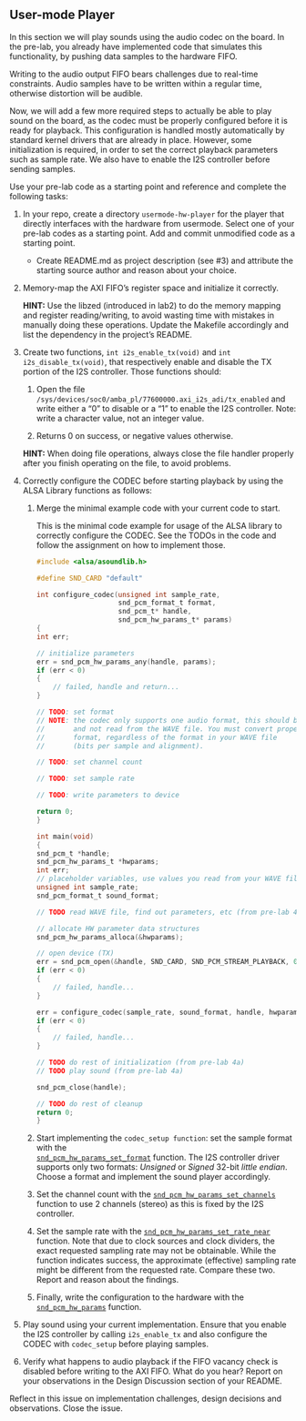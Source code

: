 ## User-mode Player

In this section we will play sounds using the audio codec on the board.
In the pre-lab, you already have implemented code that simulates this
functionality, by pushing data samples to the hardware FIFO.

Writing to the audio output FIFO bears challenges due to real-time
constraints. Audio samples have to be written within a regular time,
otherwise distortion will be audible.

Now, we will add a few more required steps to actually be able to play
sound on the board, as the codec must be properly configured before it
is ready for playback. This configuration is handled mostly
automatically by standard kernel drivers that are already in place.
However, some initialization is required, in order to set the correct
playback parameters such as sample rate. We also have to enable the I2S
controller before sending samples.

Use your pre-lab code as a starting point and reference and complete the
following tasks:

1.  In your repo, create a directory `usermode-hw-player` for the
    player that directly interfaces with the hardware from usermode.
    Select one of your pre-lab codes as a starting point. 
    Add and commit unmodified code as a starting point.

    - Create README.md as project description (see #3) and 
      attribute the starting source author and reason about  your choice. 

2.  Memory-map the AXI FIFO’s register space and initialize it
    correctly.

    **HINT:** Use the libzed (introduced in lab2) to do the memory
    mapping and register reading/writing, to avoid wasting time with
    mistakes in manually doing these operations. Update the Makefile
    accordingly and list the dependency in the project’s README.

3.  Create two functions, `int i2s_enable_tx(void)` and
    `int i2s_disable_tx(void)`, that respectively enable and disable the
    TX portion of the I2S controller. Those functions should:

    1.  Open the file
        `/sys/devices/soc0/amba_pl/77600000.axi_i2s_adi/tx_enabled` and
        write either a “0” to disable or a “1” to enable the I2S
        controller. Note: write a character value, not an integer value.

    2.  Returns 0 on success, or negative values otherwise.

    **HINT:** When doing file operations, always close the file handler
    properly after you finish operating on the file, to avoid problems.

4.  Correctly configure the CODEC before starting playback by using the
    ALSA Library functions as follows:

    1.  Merge the minimal example code with your
        current code to start.

      
        This is the minimal code example for usage of the ALSA library to correctly configure the CODEC. See the TODOs in the code and follow the assignment on how to implement those.

        ```c
        #include <alsa/asoundlib.h>

        #define SND_CARD "default"

        int configure_codec(unsigned int sample_rate, 
                            snd_pcm_format_t format, 
                            snd_pcm_t* handle,
                            snd_pcm_hw_params_t* params)
        {
        int err;
        
        // initialize parameters 
        err = snd_pcm_hw_params_any(handle, params);
        if (err < 0)
        {
            // failed, handle and return...
        }
        
        // TODO: set format
        // NOTE: the codec only supports one audio format, this should be constant
        //       and not read from the WAVE file. You must convert properly to this 
        //       format, regardless of the format in your WAVE file 
        //       (bits per sample and alignment).
        
        // TODO: set channel count
        
        // TODO: set sample rate
        
        // TODO: write parameters to device
        
        return 0;
        }

        int main(void)
        {
        snd_pcm_t *handle;
        snd_pcm_hw_params_t *hwparams;
        int err;
        // placeholder variables, use values you read from your WAVE file
        unsigned int sample_rate;
        snd_pcm_format_t sound_format;
        
        // TODO read WAVE file, find out parameters, etc (from pre-lab 4a)
        
        // allocate HW parameter data structures
        snd_pcm_hw_params_alloca(&hwparams);
        
        // open device (TX)
        err = snd_pcm_open(&handle, SND_CARD, SND_PCM_STREAM_PLAYBACK, 0);
        if (err < 0)
        {
            // failed, handle...
        }
        
        err = configure_codec(sample_rate, sound_format, handle, hwparams);
        if (err < 0)
        {
            // failed, handle...
        }
        
        // TODO do rest of initialization (from pre-lab 4a)
        // TODO play sound (from pre-lab 4a)
        
        snd_pcm_close(handle);
        
        // TODO do rest of cleanup
        return 0;
        }
        ```

    2.  Start implementing the `codec_setup function`: set the sample
        format with the  
        [`snd_pcm_hw_params_set_format`](https://www.alsa-project.org/alsa-doc/alsa-lib/group___p_c_m___h_w___params.html#ga6014e0e1ec7934f8c745290e83e59199)
        function. The I2S controller driver supports only two formats:
        *Unsigned* or *Signed* 32-bit *little endian*. Choose a format
        and implement the sound player accordingly.

    3.  Set the channel count with the
        [`snd_pcm_hw_params_set_channels`](https://www.alsa-project.org/alsa-doc/alsa-lib/group___p_c_m___h_w___params.html#ga3a5b2a05c5d9869cc743dac71c0d270a)
        function to use 2 channels (stereo) as this is fixed by the I2S
        controller.

    4.  Set the sample rate with the
        [`snd_pcm_hw_params_set_rate_near`](https://www.alsa-project.org/alsa-doc/alsa-lib/group___p_c_m___h_w___params.html#ga39124280d06ce63092a77e3f25ddd6ee)
        function. Note that due to clock sources and clock dividers, the
        exact requested sampling rate may not be obtainable. While the
        function indicates success, the approximate (effective) sampling
        rate might be different from the requested rate. Compare these
        two. Report and reason about the findings.

    5.  Finally, write the configuration to the hardware with the
        [`snd_pcm_hw_params`](https://www.alsa-project.org/alsa-doc/alsa-lib/group___p_c_m.html#ga1ca0dc120a484965e26cabf966502330)
        function.

5.  Play sound using your current implementation. Ensure that you enable
    the I2S controller by calling `i2s_enable_tx` and also configure the
    CODEC with `codec_setup` before playing samples.

6.  Verify what happens to audio playback if the FIFO vacancy check is
    disabled before writing to the AXI FIFO. What do you hear? Report on
    your observations in the Design Discussion section of your README.


Reflect in this issue on implementation challenges, design decisions 
and observations. Close the issue.

